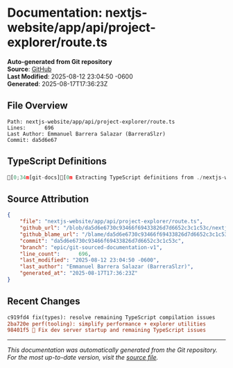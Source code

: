 # Documentation: nextjs-website/app/api/project-explorer/route.ts

**Auto-generated from Git repository**  
**Source**: [GitHub](/blob/da5d6e6730c93466f69433826d7d6652c3c1c53c/nextjs-website/app/api/project-explorer/route.ts)  
**Last Modified**: 2025-08-12 23:04:50 -0600  
**Generated**: 2025-08-17T17:36:23Z

## File Overview

```
Path: nextjs-website/app/api/project-explorer/route.ts
Lines:      696
Last Author: Emmanuel Barrera Salazar (BarreraSlzr)
Commit: da5d6e67
```

## TypeScript Definitions

```typescript
[0;34m[git-docs][0m Extracting TypeScript definitions from ./nextjs-website/app/api/project-explorer/route.ts
```

## Source Attribution

```json
{
    "file": "nextjs-website/app/api/project-explorer/route.ts",
    "github_url": "/blob/da5d6e6730c93466f69433826d7d6652c3c1c53c/nextjs-website/app/api/project-explorer/route.ts",
    "github_blame_url": "/blame/da5d6e6730c93466f69433826d7d6652c3c1c53c/nextjs-website/app/api/project-explorer/route.ts",
    "commit": "da5d6e6730c93466f69433826d7d6652c3c1c53c",
    "branch": "epic/git-sourced-documentation-v1",
    "line_count":      696,
    "last_modified": "2025-08-12 23:04:50 -0600",
    "last_author": "Emmanuel Barrera Salazar (BarreraSlzr)",
    "generated_at": "2025-08-17T17:36:23Z"
}
```

## Recent Changes

```diff
c919fd4 fix(types): resolve remaining TypeScript compilation issues
2ba720e perf(tooling): simplify performance + explorer utilities
98401f5 🚀 Fix dev server startup and remaining TypeScript issues
```

---
*This documentation was automatically generated from the Git repository. 
For the most up-to-date version, visit the [source file](/blob/da5d6e6730c93466f69433826d7d6652c3c1c53c/nextjs-website/app/api/project-explorer/route.ts).*
